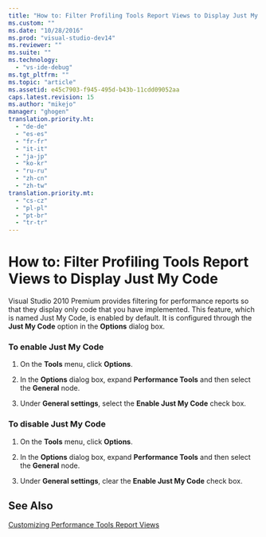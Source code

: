 ```yaml
---
title: "How to: Filter Profiling Tools Report Views to Display Just My Code"
ms.custom: ""
ms.date: "10/28/2016"
ms.prod: "visual-studio-dev14"
ms.reviewer: ""
ms.suite: ""
ms.technology: 
  - "vs-ide-debug"
ms.tgt_pltfrm: ""
ms.topic: "article"
ms.assetid: e45c7903-f945-495d-b43b-11cdd09052aa
caps.latest.revision: 15
ms.author: "mikejo"
manager: "ghogen"
translation.priority.ht: 
  - "de-de"
  - "es-es"
  - "fr-fr"
  - "it-it"
  - "ja-jp"
  - "ko-kr"
  - "ru-ru"
  - "zh-cn"
  - "zh-tw"
translation.priority.mt: 
  - "cs-cz"
  - "pl-pl"
  - "pt-br"
  - "tr-tr"
---
```

# How to: Filter Profiling Tools Report Views to Display Just My Code
Visual Studio 2010 Premium provides filtering for performance reports so that they display only code that you have implemented. This feature, which is named Just My Code, is enabled by default. It is configured through the **Just My Code** option in the **Options** dialog box.  
  
### To enable Just My Code  
  
1.  On the **Tools** menu, click **Options**.  
  
2.  In the **Options** dialog box, expand **Performance Tools** and then select the **General** node.  
  
3.  Under **General settings**, select the **Enable Just My Code** check box.  
  
### To disable Just My Code  
  
1.  On the **Tools** menu, click **Options**.  
  
2.  In the **Options** dialog box, expand **Performance Tools** and then select the **General** node.  
  
3.  Under **General settings**, clear the **Enable Just My Code** check box.  
  
## See Also  
 [Customizing Performance Tools Report Views](../profiling/customizing-performance-tools-report-views.md)